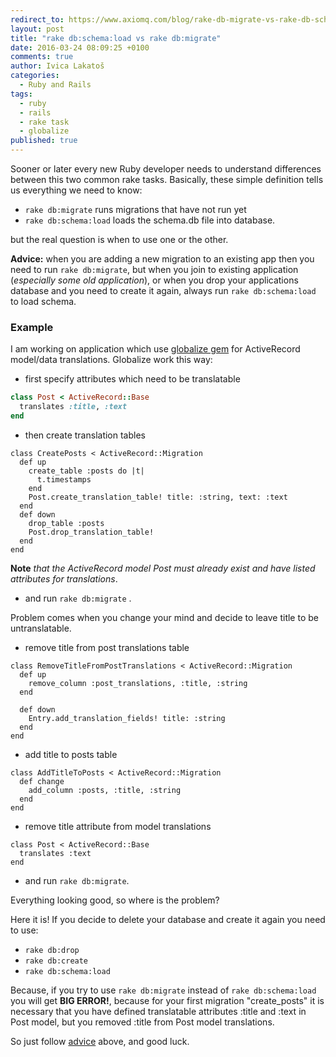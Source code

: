 ```yaml
---
redirect_to: https://www.axiomq.com/blog/rake-db-migrate-vs-rake-db-schema-load/
layout: post
title: "rake db:schema:load vs rake db:migrate"
date: 2016-03-24 08:09:25 +0100
comments: true
author: Ivica Lakatoš
categories:
  - Ruby and Rails
tags:
  - ruby
  - rails
  - rake task
  - globalize
published: true
---
```


Sooner or later every new Ruby developer needs to understand  differences between this two common rake tasks. Basically, these simple definition tells us everything we need to know:

+ `rake db:migrate` runs migrations that have not run yet
+ `rake db:schema:load` loads the schema.db file into database.

but the real question is when to use one or the other.

**Advice:** <a id="advice"></a> when you are adding a new migration to an existing app then you need to run `rake db:migrate`, but when you join to existing application (_especially some old application_), or when you drop your applications database and you need to create it again, always run `rake db:schema:load` to load schema.

### Example

I am working on application which use [globalize gem](https://github.com/globalize/globalize) for ActiveRecord model/data translations. Globalize work this way:

+ first specify attributes which need to be translatable

``` ruby
class Post < ActiveRecord::Base
  translates :title, :text
end
```
<!--more-->

+ then create translation tables

```
class CreatePosts < ActiveRecord::Migration
  def up
    create_table :posts do |t|
      t.timestamps
    end
    Post.create_translation_table! title: :string, text: :text
  end
  def down
    drop_table :posts
    Post.drop_translation_table!
  end
end
```
**Note** _that the ActiveRecord model Post must already exist and have listed attributes for translations_.

+ and run `rake db:migrate` .

Problem comes when you change your mind and decide to leave title to be untranslatable.

+ remove title from post translations table

```
class RemoveTitleFromPostTranslations < ActiveRecord::Migration
  def up
    remove_column :post_translations, :title, :string
  end

  def down
    Entry.add_translation_fields! title: :string
  end
end
```
+ add title to posts table

```
class AddTitleToPosts < ActiveRecord::Migration
  def change
    add_column :posts, :title, :string
  end
end
```
+ remove title attribute from model translations

```
class Post < ActiveRecord::Base
  translates :text
end
```
+ and run `rake db:migrate`.

Everything looking good, so where is the problem?

Here it is! If you decide to delete your database and create it again you need to use:

+ `rake db:drop`
+ `rake db:create`
+ `rake db:schema:load`

Because, if you try to use `rake db:migrate` instead of `rake db:schema:load` you will get **BIG ERROR!**, because for your first migration "create_posts" it is necessary that you have defined translatable attributes :title and :text in Post model, but you removed :title from Post model translations.

So just follow [advice](#advice) above, and good luck.
